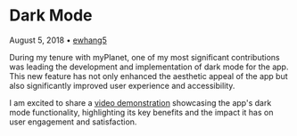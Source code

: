 # Dark Mode
August 5, 2018 • [ewhang5](https://github.com/ewhang5)

During my tenure with myPlanet, one of my most significant contributions was leading the development and implementation of dark mode for the app. This new feature has not only enhanced the aesthetic appeal of the app but also significantly improved user experience and accessibility.

I am excited to share a [video demonstration](videos/dark_mode.mp4) showcasing the app's dark mode functionality, highlighting its key benefits and the impact it has on user engagement and satisfaction.